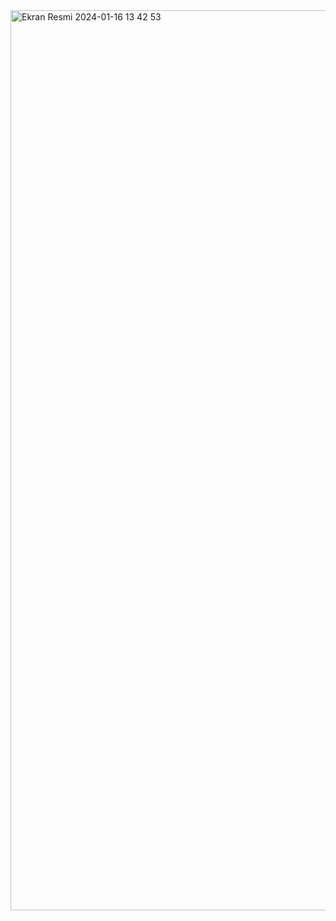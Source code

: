 <img width="1440" alt="Ekran Resmi 2024-01-16 13 42 53" src="https://github.com/zzavlamaz/Bootstrap-Assignment/assets/143629429/7130d5e7-fcbc-4e2f-923d-388ff6e0dd55">
